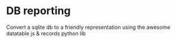 # DB reporting

Convert a sqlite db to a friendly representation using the awesome datatable js & 
records python lib
